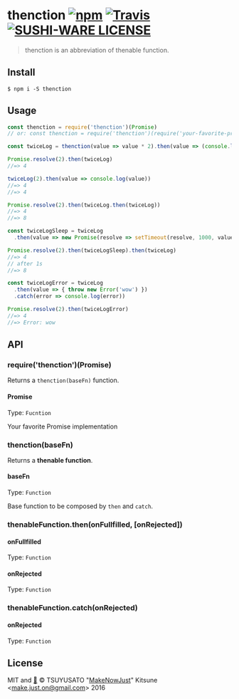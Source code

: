 # thenction [![npm](https://img.shields.io/npm/v/thenction.svg?style=flat-square)](https://www.npmjs.com/package/thenction) [![Travis](https://img.shields.io/travis/MakeNowJust/thenction.svg?style=flat-square)](https://travis-ci.org/MakeNowJust/thenction) [![SUSHI-WARE LICENSE](https://img.shields.io/badge/license-SUSHI--WARE%F0%9F%8D%A3-blue.svg?style=flat-square)](https://github.com/MakeNowJust/sushi-ware)

> thenction is an abbreviation of thenable function.

## Install

```console
$ npm i -S thenction
```

## Usage

```javascript
const thenction = require('thenction')(Promise)
// or: const thenction = require('thenction')(require('your-favorite-promise-lib'))

const twiceLog = thenction(value => value * 2).then(value => (console.log(value), value))

Promise.resolve(2).then(twiceLog)
//=> 4

twiceLog(2).then(value => console.log(value))
//=> 4
//=> 4

Promise.resolve(2).then(twiceLog.then(twiceLog))
//=> 4
//=> 8

const twiceLogSleep = twiceLog
  .then(value => new Promise(resolve => setTimeout(resolve, 1000, value)))

Promise.resolve(2).then(twiceLogSleep).then(twiceLog)
//=> 4
// after 1s
//=> 8

const twiceLogError = twiceLog
  .then(value => { throw new Error('wow') })
  .catch(error => console.log(error))

Promise.resolve(2).then(twiceLogError)
//=> 4
//=> Error: wow
```

## API

### require('thenction')(Promise)

Returns a `thenction(baseFn)` function.

#### Promise

Type: `Fucntion`

Your favorite Promise implementation

### thenction(baseFn)

Returns a **thenable function**.

#### baseFn

Type: `Function`

Base function to be composed by `then` and `catch`.

### thenableFunction.then(onFullfilled, [onRejected])

#### onFullfilled

Type: `Function`

#### onRejected

Type: `Function`

### thenableFunction.catch(onRejected)

#### onRejected

Type: `Function`

## License

MIT and [:sushi:](https://github.com/MakeNowJust/sushi-ware)
© TSUYUSATO "[MakeNowJust](https://quine.codes)" Kitsune <<make.just.on@gmail.com>> 2016
